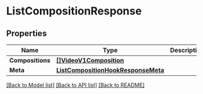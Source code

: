 # ListCompositionResponse

## Properties

Name | Type | Description | Notes
------------ | ------------- | ------------- | -------------
**Compositions** | [**[]VideoV1Composition**](video.v1.composition.md) |  |[optional] 
**Meta** | [**ListCompositionHookResponseMeta**](ListCompositionHookResponse_meta.md) |  |[optional] 

[[Back to Model list]](../README.md#documentation-for-models) [[Back to API list]](../README.md#documentation-for-api-endpoints) [[Back to README]](../README.md)


